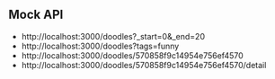 ## Mock API
* http://localhost:3000/doodles?_start=0&_end=20
* http://localhost:3000/doodles?tags=funny
* http://localhost:3000/doodles/570858f9c14954e756ef4570
* http://localhost:3000/doodles/570858f9c14954e756ef4570/detail

